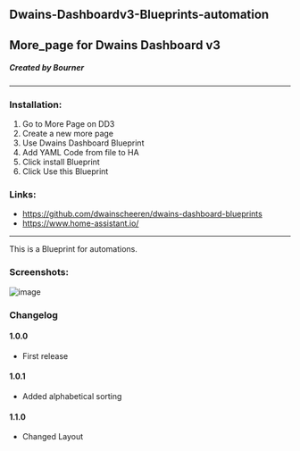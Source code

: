 ## Dwains-Dashboardv3-Blueprints-automation
## More_page for Dwains Dashboard v3
##### Created by Bourner
---


### Installation: 
  
1.  Go to More Page on DD3
2.  Create a new more page
3.  Use Dwains Dashboard Blueprint
4.  Add YAML Code from file to HA
5.  Click install Blueprint
6.  Click Use this Blueprint


### Links:
* https://github.com/dwainscheeren/dwains-dashboard-blueprints
* https://www.home-assistant.io/

---

This is a Blueprint for automations.

### Screenshots:
![image](https://user-images.githubusercontent.com/64064679/161023068-fb865b36-7cb8-4b76-b515-14eafbd903ed.png)



### Changelog
#### 1.0.0
- First release
#### 1.0.1
- Added alphabetical sorting
#### 1.1.0
- Changed Layout


